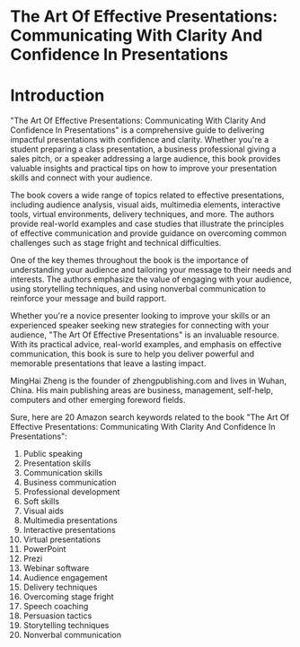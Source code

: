 # The Art Of Effective Presentations: Communicating With Clarity And Confidence In Presentations

# Introduction

"The Art Of Effective Presentations: Communicating With Clarity And Confidence In Presentations" is a comprehensive guide to delivering impactful presentations with confidence and clarity. Whether you're a student preparing a class presentation, a business professional giving a sales pitch, or a speaker addressing a large audience, this book provides valuable insights and practical tips on how to improve your presentation skills and connect with your audience.

The book covers a wide range of topics related to effective presentations, including audience analysis, visual aids, multimedia elements, interactive tools, virtual environments, delivery techniques, and more. The authors provide real-world examples and case studies that illustrate the principles of effective communication and provide guidance on overcoming common challenges such as stage fright and technical difficulties.

One of the key themes throughout the book is the importance of understanding your audience and tailoring your message to their needs and interests. The authors emphasize the value of engaging with your audience, using storytelling techniques, and using nonverbal communication to reinforce your message and build rapport.

Whether you're a novice presenter looking to improve your skills or an experienced speaker seeking new strategies for connecting with your audience, "The Art Of Effective Presentations" is an invaluable resource. With its practical advice, real-world examples, and emphasis on effective communication, this book is sure to help you deliver powerful and memorable presentations that leave a lasting impact.

MingHai Zheng is the founder of zhengpublishing.com and lives in Wuhan, China. His main publishing areas are business, management, self-help, computers and other emerging foreword fields.



Sure, here are 20 Amazon search keywords related to the book "The Art Of Effective Presentations: Communicating With Clarity And Confidence In Presentations":

1. Public speaking
2. Presentation skills
3. Communication skills
4. Business communication
5. Professional development
6. Soft skills
7. Visual aids
8. Multimedia presentations
9. Interactive presentations
10. Virtual presentations
11. PowerPoint
12. Prezi
13. Webinar software
14. Audience engagement
15. Delivery techniques
16. Overcoming stage fright
17. Speech coaching
18. Persuasion tactics
19. Storytelling techniques
20. Nonverbal communication

